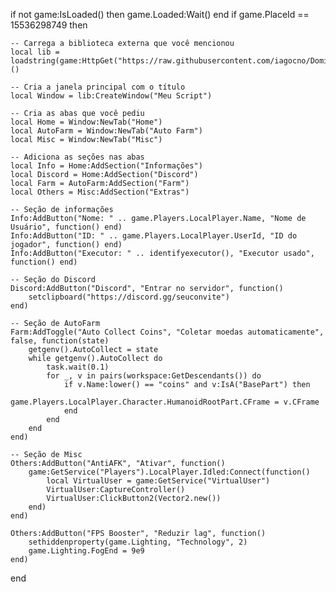 if not game:IsLoaded() then game.Loaded:Wait() end
if game.PlaceId == 15536298749 then

    -- Carrega a biblioteca externa que você mencionou
    local lib = loadstring(game:HttpGet("https://raw.githubusercontent.com/iagocno/Dominator/refs/heads/main/source"))()

    -- Cria a janela principal com o título
    local Window = lib:CreateWindow("Meu Script")

    -- Cria as abas que você pediu
    local Home = Window:NewTab("Home")
    local AutoFarm = Window:NewTab("Auto Farm")
    local Misc = Window:NewTab("Misc")

    -- Adiciona as seções nas abas
    local Info = Home:AddSection("Informações")
    local Discord = Home:AddSection("Discord")
    local Farm = AutoFarm:AddSection("Farm")
    local Others = Misc:AddSection("Extras")

    -- Seção de informações
    Info:AddButton("Nome: " .. game.Players.LocalPlayer.Name, "Nome de Usuário", function() end)
    Info:AddButton("ID: " .. game.Players.LocalPlayer.UserId, "ID do jogador", function() end)
    Info:AddButton("Executor: " .. identifyexecutor(), "Executor usado", function() end)

    -- Seção do Discord
    Discord:AddButton("Discord", "Entrar no servidor", function()
        setclipboard("https://discord.gg/seuconvite")
    end)

    -- Seção de AutoFarm
    Farm:AddToggle("Auto Collect Coins", "Coletar moedas automaticamente", false, function(state)
        getgenv().AutoCollect = state
        while getgenv().AutoCollect do
            task.wait(0.1)
            for _, v in pairs(workspace:GetDescendants()) do
                if v.Name:lower() == "coins" and v:IsA("BasePart") then
                    game.Players.LocalPlayer.Character.HumanoidRootPart.CFrame = v.CFrame
                end
            end
        end
    end)

    -- Seção de Misc
    Others:AddButton("AntiAFK", "Ativar", function()
        game:GetService("Players").LocalPlayer.Idled:Connect(function()
            local VirtualUser = game:GetService("VirtualUser")
            VirtualUser:CaptureController()
            VirtualUser:ClickButton2(Vector2.new())
        end)
    end)
    
    Others:AddButton("FPS Booster", "Reduzir lag", function()
        sethiddenproperty(game.Lighting, "Technology", 2)
        game.Lighting.FogEnd = 9e9
    end)

end
